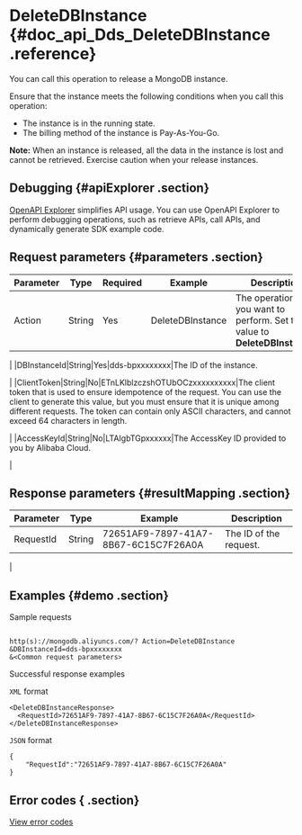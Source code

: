 # DeleteDBInstance {#doc_api_Dds_DeleteDBInstance .reference}

You can call this operation to release a MongoDB instance.

Ensure that the instance meets the following conditions when you call this operation:

-   The instance is in the running state.
-   The billing method of the instance is Pay-As-You-Go.

**Note:** When an instance is released, all the data in the instance is lost and cannot be retrieved. Exercise caution when your release instances.

## Debugging {#apiExplorer .section}

[OpenAPI Explorer](https://api.aliyun.com/#product=Dds&api=DeleteDBInstance) simplifies API usage. You can use OpenAPI Explorer to perform debugging operations, such as retrieve APIs, call APIs, and dynamically generate SDK example code.

## Request parameters {#parameters .section}

|Parameter|Type|Required|Example|Description|
|---------|----|--------|-------|-----------|
|Action|String|Yes|DeleteDBInstance|The operation that you want to perform. Set the value to **DeleteDBInstance**.

 |
|DBInstanceId|String|Yes|dds-bpxxxxxxxx|The ID of the instance.

 |
|ClientToken|String|No|ETnLKlblzczshOTUbOCzxxxxxxxxxx|The client token that is used to ensure idempotence of the request. You can use the client to generate this value, but you must ensure that it is unique among different requests. The token can contain only ASCII characters, and cannot exceed 64 characters in length.

 |
|AccessKeyId|String|No|LTAIgbTGpxxxxxx|The AccessKey ID provided to you by Alibaba Cloud.

 |

## Response parameters {#resultMapping .section}

|Parameter|Type|Example|Description|
|---------|----|-------|-----------|
|RequestId|String|72651AF9-7897-41A7-8B67-6C15C7F26A0A|The ID of the request.

 |

## Examples {#demo .section}

Sample requests

``` {#request_demo}

http(s)://mongodb.aliyuncs.com/? Action=DeleteDBInstance
&DBInstanceId=dds-bpxxxxxxxx
&<Common request parameters>

```

Successful response examples

`XML` format

``` {#xml_return_success_demo}
<DeleteDBInstanceResponse>
  <RequestId>72651AF9-7897-41A7-8B67-6C15C7F26A0A</RequestId> 
</DeleteDBInstanceResponse>

```

`JSON` format

``` {#json_return_success_demo}
{
	"RequestId":"72651AF9-7897-41A7-8B67-6C15C7F26A0A"
}
```

## Error codes { .section}

[View error codes](https://error-center.aliyun.com/status/product/Dds)

